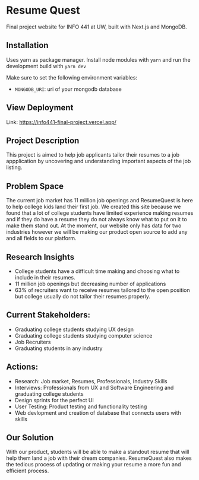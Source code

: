# Resume Quest

Final project website for INFO 441 at UW, built with Next.js and MongoDB.

## Installation

Uses yarn as package manager. Install node modules with `yarn` and run the development build with `yarn dev`

Make sure to set the following environment variables:

- `MONGODB_URI`: uri of your mongodb database

## View Deployment

Link: https://info441-final-project.vercel.app/

## Project Description

This project is aimed to help job applicants tailor their resumes to a job appplication by uncovering and understanding important aspects of the job listing.

## Problem Space

The current job market has 11 million job openings and ResumeQuest is here to help college kids land their first job. We created this site because we found that a lot of college students have limited experience making resumes and if they do have a resume they do not always know what to put on it to make them stand out. At the moment, our website only has data for two industries however we will be making our product open source to add any and all fields to our platform.


## Research Insights

- College students have a difficult time making and choosing what to include in their resumes.
- 11 million job openings but decreasing number of applications
- 63% of recruiters want to receive resumes tailored to the open position but college usually do not tailor their resumes properly.


## Current Stakeholders:

- Graduating college students studying UX design
- Graduating college students studying computer science
- Job Recruiters
- Graduating students in any industry


## Actions:

- Research: Job market, Resumes, Professionals, Industry Skills
- Interviews: Professionals from UX and Software Engineering and graduating college students
- Design sprints for the perfect UI
- User Testing: Product testing and functionality testing
- Web devlopment and creation of database that connects users with skills


## Our Solution

With our product, students will be able to make a standout resume that will help them land a job with their dream companies. ResumeQuest also makes the tedious process of updating or making your resume a more fun and efficient process.
